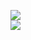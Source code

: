 [![](https://img.shields.io/badge/Made%20With-Github%20Spray-lightgrey.svg?style=for-the-badge&logo=github)](https://github.com/Annihil/github-spray#22539)  
[![](https://i.imgur.com/2DrTn0Z.gif)](https://github.com/Annihil/github-spray)